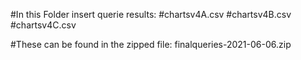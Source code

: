#In this Folder insert querie results: 
#chartsv4A.csv
#chartsv4B.csv
#chartsv4C.csv

#These can be found in the zipped file: finalqueries-2021-06-06.zip
